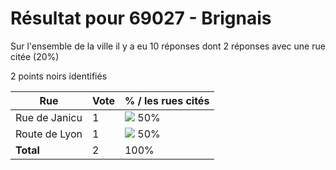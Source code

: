 # Résultat pour 69027 - Brignais

Sur l'ensemble de la ville il y a eu 10 réponses dont 2 réponses avec une rue citée (20%)

2 points noirs identifiés

| Rue | Vote | % / les rues cités|
|-----|------|-------------------|
| Rue de Janicu | 1 | <img src="../../img/bar_50.gif" />&nbsp;50%|
| Route de Lyon | 1 | <img src="../../img/bar_50.gif" />&nbsp;50%|
| **Total** | 2 | 100%|
